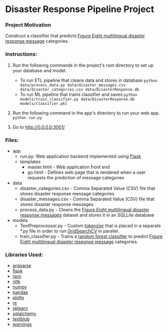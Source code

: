 # Disaster Response Pipeline Project

### Project Motivation
Construct a classifier that predicts [Figure Eight multilingual disaster response message](https://www.figure-eight.com/dataset/combined-disaster-response-data/) categories.  
  
### Instructions:  
1. Run the following commands in the project's root directory to set up your database and model.

    - To run ETL pipeline that cleans data and stores in database
        `python data/process_data.py data/disaster_messages.csv data/disaster_categories.csv data/DisasterResponse.db`
    - To run ML pipeline that trains classifier and saves
        `python models/train_classifier.py data/DisasterResponse.db models/classifier.pkl`

2. Run the following command in the app's directory to run your web app.
    `python run.py`

3. Go to http://0.0.0.0:3001/

### Files:  
- app  
  - run.py: Web application backend implemented using [Flask](http://flask.pocoo.org/)  
  - templates  
    - master.html - Web application front end  
    - go.html - Defines web page that is rendered when a user requests the prediction of message categories  
- data
  - disaster_categories.csv - Comma Separated Value (CSV) file that stores disaster response message categories  
  - disaster_messages.csv - Comma Separated Value (CSV) file that stores disaster response messages  
  - process_data.py - Cleans the [Figure Eight multilingual disaster response messages](https://www.figure-eight.com/dataset/combined-disaster-response-data/) dataset and stores it in an SQLLite database  
- models  
  - TextPreprocessor.py - Custom [tokenzier](https://www.elastic.co/guide/en/elasticsearch/reference/current/analysis-tokenizers.html) that is placed in a separate *.py file in order to run [GridSearchCV](https://scikit-learn.org/stable/modules/generated/sklearn.model_selection.GridSearchCV.html) in parallel. 
  - train_classifier.py - Trains a [random forest classifier](https://en.wikipedia.org/wiki/Random_forest) to predict [Figure Eight multilingual disaster response message](https://www.figure-eight.com/dataset/combined-disaster-response-data/) categories.  
  
### Libraries Used:  
- [argparse](https://docs.python.org/3/library/argparse.html)  
- [flask](http://flask.pocoo.org)  
- [json](https://docs.python.org/3/library/json.html)  
- [nltk](https://www.nltk.org)  
- [numpy](http://www.numpy.org)  
- [pandas](https://pandas.pydata.org)  
- [plotly](https://plot.ly/python/)  
- [re](https://docs.python.org/3/library/re.html)  
- [sklearn](https://scikit-learn.org/stable/)  
- [sqlalchemy](https://www.sqlalchemy.org)  
- [textblob](https://textblob.readthedocs.io/en/dev/)  
- [warnings](https://docs.python.org/3.7/library/warnings.html)  

